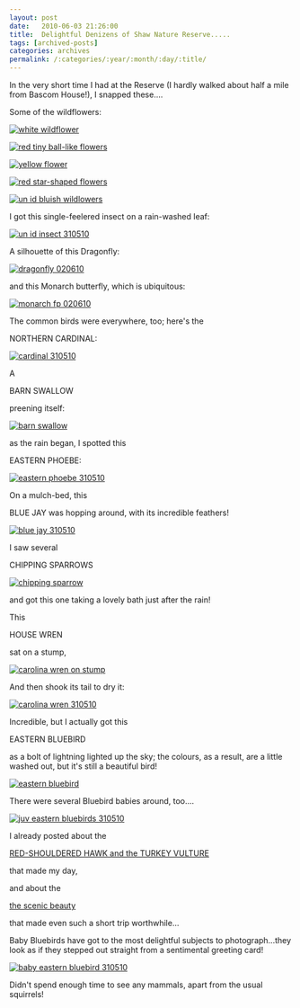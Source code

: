 ```yaml
---
layout: post
date:	2010-06-03 21:26:00
title:  Delightful Denizens of Shaw Nature Reserve.....
tags: [archived-posts]
categories: archives
permalink: /:categories/:year/:month/:day/:title/
---
```

In the very short time I had at the Reserve (I hardly walked about half a mile from Bascom House!), I snapped these....

<lj-cut text="various life-forms at the Shaw Nature Reserve">

Some of the wildflowers:

<a href="http://s967.photobucket.com/albums/ae160/pedoral/?action=view&amp;current=IMG_5786.jpg" target="_blank"><img src="http://i967.photobucket.com/albums/ae160/pedoral/IMG_5786.jpg" border="0" alt="white wildflower"></a>


<a href="http://s967.photobucket.com/albums/ae160/pedoral/?action=view&amp;current=IMG_5731.jpg" target="_blank"><img src="http://i967.photobucket.com/albums/ae160/pedoral/IMG_5731.jpg" border="0" alt="red tiny ball-like flowers"></a>


<a href="http://s967.photobucket.com/albums/ae160/pedoral/?action=view&amp;current=IMG_5729.jpg" target="_blank"><img src="http://i967.photobucket.com/albums/ae160/pedoral/IMG_5729.jpg" border="0" alt="yellow flower"></a>


<a href="http://s967.photobucket.com/albums/ae160/pedoral/?action=view&amp;current=IMG_5723.jpg" target="_blank"><img src="http://i967.photobucket.com/albums/ae160/pedoral/IMG_5723.jpg" border="0" alt="red star-shaped flowers"></a>

<a href="http://s967.photobucket.com/albums/ae160/pedoral/?action=view&amp;current=IMG_5724.jpg" target="_blank"><img src="http://i967.photobucket.com/albums/ae160/pedoral/IMG_5724.jpg" border="0" alt="un id bluish wildlowers"></a>

I got this single-feelered insect on a rain-washed leaf:

<a href="http://s967.photobucket.com/albums/ae160/pedoral/?action=view&amp;current=IMG_5803.jpg" target="_blank"><img src="http://i967.photobucket.com/albums/ae160/pedoral/IMG_5803.jpg" border="0" alt="un id insect 310510"></a>

A silhouette of this Dragonfly:

<a href="http://s967.photobucket.com/albums/ae160/pedoral/?action=view&amp;current=IMG_5927.jpg" target="_blank"><img src="http://i967.photobucket.com/albums/ae160/pedoral/IMG_5927.jpg" border="0" alt="dragonfly 020610"></a>

and this Monarch butterfly, which is ubiquitous:

<a href="http://s967.photobucket.com/albums/ae160/pedoral/?action=view&amp;current=IMG_5921.jpg" target="_blank"><img src="http://i967.photobucket.com/albums/ae160/pedoral/IMG_5921.jpg" border="0" alt="monarch fp 020610"></a>

The common birds were everywhere, too; here's the 

NORTHERN CARDINAL:

<a href="http://s967.photobucket.com/albums/ae160/pedoral/?action=view&amp;current=IMG_5752.jpg" target="_blank"><img src="http://i967.photobucket.com/albums/ae160/pedoral/IMG_5752.jpg" border="0" alt="cardinal 310510"></a>

A 

BARN SWALLOW 

preening itself:

<a href="http://s967.photobucket.com/albums/ae160/pedoral/?action=view&amp;current=IMG_5893.jpg" target="_blank"><img src="http://i967.photobucket.com/albums/ae160/pedoral/IMG_5893.jpg" border="0" alt="barn swallow"></a>


as the rain began, I spotted this

EASTERN PHOEBE:


<a href="http://s967.photobucket.com/albums/ae160/pedoral/?action=view&amp;current=IMG_5877.jpg" target="_blank"><img src="http://i967.photobucket.com/albums/ae160/pedoral/IMG_5877.jpg" border="0" alt="eastern phoebe 310510"></a>

On a mulch-bed, this

BLUE JAY was hopping around, with its incredible feathers!

<a href="http://s967.photobucket.com/albums/ae160/pedoral/?action=view&amp;current=IMG_5888-1.jpg" target="_blank"><img src="http://i967.photobucket.com/albums/ae160/pedoral/IMG_5888-1.jpg" border="0" alt="blue jay 310510"></a>

I saw several

CHIPPING SPARROWS


<a href="http://s967.photobucket.com/albums/ae160/pedoral/?action=view&amp;current=IMG_5859.jpg" target="_blank"><img src="http://i967.photobucket.com/albums/ae160/pedoral/IMG_5859.jpg" border="0" alt="chipping sparrow"></a>

and got this one taking a lovely bath just after the rain!


<lj-embed id="338"/>

This 

HOUSE WREN

sat on a stump,

<a href="http://s967.photobucket.com/albums/ae160/pedoral/?action=view&amp;current=IMG_5800.jpg" target="_blank"><img src="http://i967.photobucket.com/albums/ae160/pedoral/IMG_5800.jpg" border="0" alt="carolina wren on stump"></a>

And then shook its tail to dry it:

<a href="http://s967.photobucket.com/albums/ae160/pedoral/?action=view&amp;current=IMG_5801.jpg" target="_blank"><img src="http://i967.photobucket.com/albums/ae160/pedoral/IMG_5801.jpg" border="0" alt="carolina wren 310510"></a>


Incredible, but I actually got this 

EASTERN BLUEBIRD 

as a bolt of lightning lighted up the sky; the colours, as a result, are a little washed out, but it's still a beautiful bird!


<a href="http://s967.photobucket.com/albums/ae160/pedoral/?action=view&amp;current=IMG_5809.jpg" target="_blank"><img src="http://i967.photobucket.com/albums/ae160/pedoral/IMG_5809.jpg" border="0" alt="eastern bluebird"></a>


There were several Bluebird babies around, too....

<a href="http://s967.photobucket.com/albums/ae160/pedoral/?action=view&amp;current=IMG_5749.jpg" target="_blank"><img src="http://i967.photobucket.com/albums/ae160/pedoral/IMG_5749.jpg" border="0" alt="juv eastern bluebirds 310510"></a>

I already posted about the 

<a href="http://deponti.livejournal.com/675612.html"> RED-SHOULDERED HAWK and the TURKEY VULTURE </a>

that made my day,

and about the

<a href="http://deponti.livejournal.com/675987.html"> the scenic beauty </a>

that made even such a short trip worthwhile...

</lj-cut>

Baby Bluebirds have got to the most delightful subjects to photograph...they look as if they stepped out straight from a sentimental greeting card!

<a href="http://s967.photobucket.com/albums/ae160/pedoral/?action=view&amp;current=IMG_5748.jpg" target="_blank"><img src="http://i967.photobucket.com/albums/ae160/pedoral/IMG_5748.jpg" border="0" alt="baby eastern bluebird 310510"></a>


Didn't spend enough time to see any mammals, apart from the usual squirrels!
